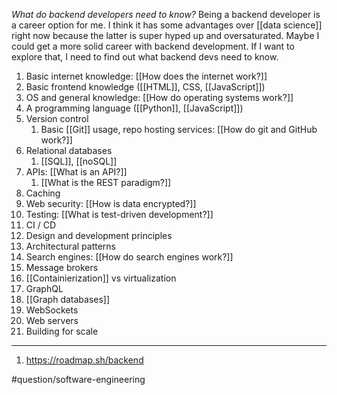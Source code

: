 *What do backend developers need to know?* Being a backend developer is a career option for me. I think it has some advantages over [[data science]] right now because the latter is super hyped up and oversaturated. Maybe I could get a more solid career with backend development. If I want to explore that, I need to find out what backend devs need to know. 

1. Basic internet knowledge: [[How does the internet work?]]
2. Basic frontend knowledge ([[HTML]], CSS, [[JavaScript]])
3. OS and general knowledge: [[How do operating systems work?]]
4. A programming language ([[Python]], [[JavaScript]])
5. Version control
	1. Basic [[Git]] usage, repo hosting services: [[How do git and GitHub work?]]
6. Relational databases
	1. [[SQL]], [[noSQL]]
7. APIs: [[What is an API?]]
	1. [[What is the REST paradigm?]]
8. Caching
9. Web security: [[How is data encrypted?]]
10. Testing: [[What is test-driven development?]]
11. CI / CD
12. Design and development principles
13. Architectural patterns
14. Search engines: [[How do search engines work?]]
15. Message brokers
16. [[Containierization]] vs virtualization 
17. GraphQL
18. [[Graph databases]] 
19. WebSockets
20. Web servers
21. Building for scale

---
1. https://roadmap.sh/backend

#question/software-engineering